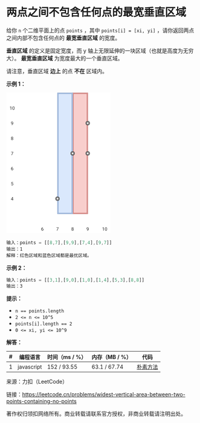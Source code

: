# 两点之间不包含任何点的最宽垂直区域

给你 `n` 个二维平面上的点 `points` ，其中 `points[i] = [xi, yi]` ，请你返回两点之间内部不包含任何点的 **最宽垂直区域** 的宽度。

**垂直区域** 的定义是固定宽度，而 y 轴上无限延伸的一块区域（也就是高度为无穷大）。 **最宽垂直区域** 为宽度最大的一个垂直区域。

请注意，垂直区域 **边上** 的点 **不在** 区域内。

**示例 1：**

​![示例1](./eg1.png)

``` javascript
输入：points = [[8,7],[9,9],[7,4],[9,7]]
输出：1
解释：红色区域和蓝色区域都是最优区域。
```

**示例 2：**

``` javascript
输入：points = [[3,1],[9,0],[1,0],[1,4],[5,3],[8,8]]
输出：3
```

**提示：**

- `n == points.length`
- `2 <= n <= 10^5`
- `points[i].length == 2`
- `0 <= xi, yi <= 10^9`

**解答：**

**#**|**编程语言**|**时间（ms / %）**|**内存（MB / %）**|**代码**
--|--|--|--|--
1|javascript|152 / 93.55|63.1 / 67.74|[朴素方法](./javascript/ac_v1.js)

来源：力扣（LeetCode）

链接：https://leetcode.cn/problems/widest-vertical-area-between-two-points-containing-no-points

著作权归领扣网络所有。商业转载请联系官方授权，非商业转载请注明出处。

